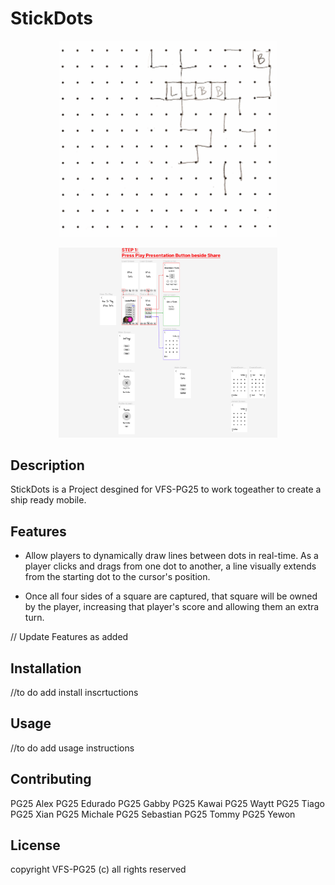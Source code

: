 # StickDots

<p align="center">
  <img src="https://github.com/AmirJahan/StickDots/blob/main/Images/sample_paper.png" width="350" title="StickDots">  
</p>
<p align="center">
  <img src="images/UI-Mock_Up.png" width="350" title="StickDots">  
</p>

## Description

StickDots is a Project desgined for VFS-PG25 to work togeather to create a ship ready mobile. 

## Features

- Allow players to dynamically draw lines between dots in real-time. As a player clicks and drags from one dot to another, a line visually extends from the starting dot to the cursor's position.

- Once all four sides of a square are captured, that square will be owned by the player, increasing that player's score and allowing them an extra turn.

// Update Features as added 

## Installation

//to do add install inscrtuctions

## Usage

//to do add usage instructions 


## Contributing

PG25 Alex
PG25 Edurado
PG25 Gabby
PG25 Kawai
PG25 Waytt
PG25 Tiago
PG25 Xian
PG25 Michale
PG25 Sebastian
PG25 Tommy
PG25 Yewon

## License

copyright VFS-PG25 (c) all rights reserved